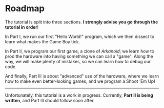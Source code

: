 # Roadmap

The tutorial is split into three sections.
**I strongly advise you go through the tutorial in order!**

In Part Ⅰ, we run our first "Hello World!" program, which we then dissect to learn what makes the Game Boy tick.

In Part Ⅱ, we program our first game, a clone of *Arkanoid*; we learn how to prod the hardware into having something we can call a "game".
Along the way, we will make plenty of mistakes, so we can learn how to debug our code.

And finally, Part Ⅲ is about "advanced" use of the hardware, where we learn how to make even better-looking games, and we program a Shoot 'Em Up!

---

Unfortunately, this tutorial is a work in progress.
Currently, **Part Ⅱ is being written**, and Part Ⅲ should follow soon after.
